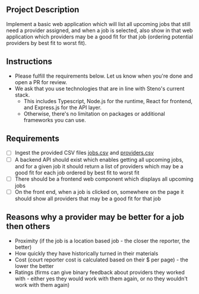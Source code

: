 ## Project Description
Implement a basic web application which will list all upcoming jobs that still need a provider assigned, and when a job is selected, also show in that web application which providers may be a good fit for that job (ordering potential providers by best fit to worst fit).

## Instructions
* Please fulfill the requirements below. Let us know when you're done and open a PR for review.
* We ask that you use technologies that are in line with Steno's current stack.
  * This includes Typescript, Node.js for the runtime, React for frontend, and Express.js for the API layer.
  * Otherwise, there's no limitation on packages or additional frameworks you can use.

## Requirements
- [ ] Ingest the provided CSV files [jobs.csv](jobs.csv) and [providers.csv](providers.csv)
- [ ] A backend API should exist which enables getting all upcoming jobs, and for a given job it should return a list of providers which may be a good fit for each job ordered by best fit to worst fit
- [ ] There should be a frontend web component which displays all upcoming jobs
- [ ] On the front end, when a job is clicked on, somewhere on the page it should show all providers that may be a good fit for that job 

## Reasons why a provider may be better for a job then others
* Proximity (if the job is a location based job - the closer the reporter, the better)
* How quickly they have historically turned in their materials
* Cost (court reporter cost is calculated based on their $ per page) - the lower the better
* Ratings (firms can give binary feedback about providers they worked with - either yes they would work with them again, or no they wouldn't work with them again)
